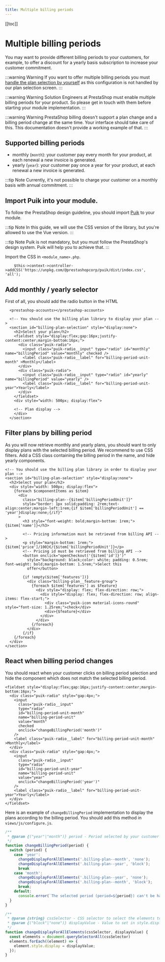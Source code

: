 ```yaml
---
title: Multiple billing periods
---
```


[[toc]]

# Multiple billing periods

You may want to provide different billing periods to your customers, for example, to offer a discount for a yearly basis subscription to increase your customer commitment.

:::warning Warning
If you want to offer multiple billing periods you must [handle the plan selection by yourself](../4-handle-plan-selection/README.md) as this configuration is not handled by our plan selection screen.
:::

:::warning Warning
Solution Engineers at PrestaShop must enable multiple billing periods for your product. So please get in touch with them before starting your module implementation.
:::

:::warning Warning
PrestaShop billing doesn't support a plan change and a billing period change at the same time. Your interface should take care of this. This documentation doesn't provide a working example of that.
:::

## Supported billing periods

* monthly (`month`): your customer pay every month for your product, at each renewal a new invoice is generated.
* yearly (`year`): your customer pay once a year for your product, at each renewal a new invoice is generated.

:::tip Note
Currently, it's not possible to charge your customer on a monthly basis with annual commitment.
:::

## Import Puik into your module.

To follow the PrestaShop design guideline, you should import [Puik](https://www.npmjs.com/package/@prestashopcorp/puik) to your module. 

:::tip Note
In this guide, we will use the CSS version of the library, but you're allowed to use the Vue version.
:::

:::tip Note
Puik is not mandatory, but you must follow the PrestaShop's design system. Puik will help you to achieve that.
:::

Import the CSS in `<module_name>.php`.

```php{1}
    $this->context->controller->addCSS('https://unpkg.com/@prestashopcorp/puik/dist/index.css', 'all');
```


## Add monthly / yearly selector

First of all, you should add the radio button in the HTML

```html{6-15}
  <prestashop-accounts></prestashop-accounts>

  <!-- You should use the billing plan library to display your plan -->
  <section id="billing-plan-selection" style="display:none">
    <h2>Select your plan</h2>
    <fieldset style="display:flex;gap:16px;justify-content:center;margin-bottom:16px;">
      <div class="puik-radio">
        <input class="puik-radio__input" type="radio" id="monthly" name="billingPeriod" value="monthly" checked />
        <label class="puik-radio__label" for="billing-period-unit-month" >Monthly</label>
      </div>
      <div class="puik-radio">
        <input class="puik-radio__input" type="radio" id="yearly" name="billingPeriod" value="yearly" />
        <label class="puik-radio__label" for="billing-period-unit-year">Yearly</label>
      </div>
    </fieldset>
    <div style="width: 500px; display:flex">

    <!-- Plan display --> 
    </div>
  </section>
```

## Filter plans by billing period

As you will now retrieve monthly and yearly plans, you should want to only display plans with the selected billing period. We recommend to use CSS filters. Add a CSS class containing the billing period in the name, and hide yearly components.

```html{7-8}
<!-- You should use the billing plan library in order to display your plan -->
<section id="billing-plan-selection" style="display:none">
  <h2>Select your plan</h2>
  <div style="width: 500px; display:flex">
    {foreach $componentItems as $item}
      <div 
        class="billing-plan--{$item['billingPeriodUnit']}" 
        style="border: 1px solid;padding: 2rem;text-align:center;margin-left:1rem;{if $item['billingPeriodUnit'] == 'year'}display:none;{/if}"
      >
        <h3 style="font-weight: bold;margin-bottom: 1rem;">{$item['name']}</h3>

        <!-- Pricing information must be retrieved from billing API -->
        <p style="margin-bottom: 1rem;">{$item['price']/100}€/{$item['billingPeriodUnit']}</p>
        <!-- Pricing id must be retrieved from billing API -->
        <button onclick="openCheckout('{$item['id']}')"
          style="background: black;color: white; padding: 0.5rem; font-weight: bold;margin-bottom: 1.5rem;">Select this
          offer</button>

        {if !empty($item['features'])}
          <div class="billing-plan__feature-group">
            {foreach $item['features'] as $feature}
              <div style="display: flex; flex-direction: row;">
                <div style="display: flex; flex-direction: row; align-items: flex-start;">
                  <div class="puik-icon material-icons-round" style="font-size: 1.25rem;">check</div>
                  <div>{$feature}</div>
                </div>
              </div>
            {/foreach}
          </div>
        {/if}
    {/foreach}
  </div>
</section>
```

## React when billing period changes

You should react when your customer clicks on billing period selection and hide the component which does not match the selected billing period.

```html{10,21}
<fieldset style="display:flex;gap:16px;justify-content:center;margin-bottom:16px;">
  <div class="puik-radio" style="gap:4px;">
    <input
      class="puik-radio__input"
      type="radio"
      id="billing-period-unit-month"
      name="billing-period-unit"
      value="month"
      checked
      onclick="changeBillingPeriod('month')"
    />
    <label class="puik-radio__label" for="billing-period-unit-month" >Monthly</label>
  </div>
  <div class="puik-radio" style="gap:4px;">
    <input
      class="puik-radio__input"
      type="radio"
      id="billing-period-unit-year"
      name="billing-period-unit"
      value="year"
      onclick="changeBillingPeriod('year')"
    />
    <label class="puik-radio__label" for="billing-period-unit-year">Yearly</label>
  </div>
</fieldset>
```

Here is an example of `changeBillingPeriod` implementation to display the plans according to the billing period. You should add this method in `views/js/configure.js`.

```javascript
/**
 * @param {("year"|"month")} period - Period selected by your customer 
 */
function changeBillingPeriod(period) {
  switch (period) {
    case 'year':
      changeDisplayForAllElements('.billing-plan--month', 'none');
      changeDisplayForAllElements('.billing-plan--year', 'block');
      break
    case 'month':
      changeDisplayForAllElements('.billing-plan--year', 'none');
      changeDisplayForAllElements('.billing-plan--month', 'block');
      break;
    default:
      console.error(`The selected period (period=${period}) can't be handled.`);
  }
}

/**
 * @param {string} cssSelector - CSS selector to select the elements to hide
 * @param {("block"|"none")} displayValue - Value to set in style.display, we only mention "block" and "none", but all valid CSS values are allowed
 */
function changeDisplayForAllElements(cssSelector, displayValue) {
  const elements = document.querySelectorAll(cssSelector)
  elements.forEach((element) => {
    element.style.display = displayValue;
  });
}
```

